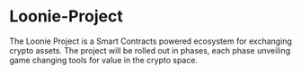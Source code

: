 # Loonie-Project
The Loonie Project is a Smart Contracts powered ecosystem for exchanging crypto assets.
The project will be rolled out in phases, each phase unveiling game changing tools for
value in the crypto space.


